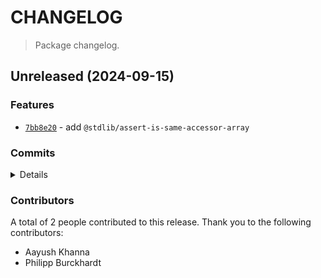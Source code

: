 # CHANGELOG

> Package changelog.

<section class="release" id="unreleased">

## Unreleased (2024-09-15)

<section class="features">

### Features

-   [`7bb8e20`](https://github.com/stdlib-js/stdlib/commit/7bb8e2020d334d9f9a838291e78d2f7442b24a67) - add `@stdlib/assert-is-same-accessor-array`

</section>

<!-- /.features -->

<section class="commits">

### Commits

<details>

-   [`7bb8e20`](https://github.com/stdlib-js/stdlib/commit/7bb8e2020d334d9f9a838291e78d2f7442b24a67) - **feat:** add `@stdlib/assert-is-same-accessor-array` _(by Aayush Khanna, Philipp Burckhardt)_

</details>

</section>

<!-- /.commits -->

<section class="contributors">

### Contributors

A total of 2 people contributed to this release. Thank you to the following contributors:

-   Aayush Khanna
-   Philipp Burckhardt

</section>

<!-- /.contributors -->

</section>

<!-- /.release -->

